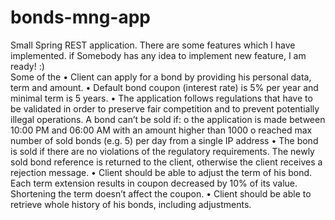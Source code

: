 # bonds-mng-app

Small Spring REST application. There are some features which I have implemented. if Somebody has any idea to implement new feature, I am ready! :)  
Some of the 
•	Client can apply for a bond by providing his personal data, term and amount.
•	Default bond coupon (interest rate) is 5% per year and minimal term is 5 years.
•	The application follows regulations that have to be validated in order to preserve fair competition and to prevent potentially illegal operations. A bond can’t be sold if:
    o	the application is made between 10:00 PM and 06:00 AM with an amount higher than 1000
    o	reached max number of sold bonds (e.g. 5) per day from a single IP address
•	The bond is sold if there are no violations of the regulatory requirements. The newly sold bond reference is returned to the client, otherwise the client receives a rejection message.
•	Client should be able to adjust the term of his bond. Each term extension results in coupon decreased by 10% of its value. Shortening the term doesn’t affect the coupon.
•	Client should be able to retrieve whole history of his bonds, including adjustments.
